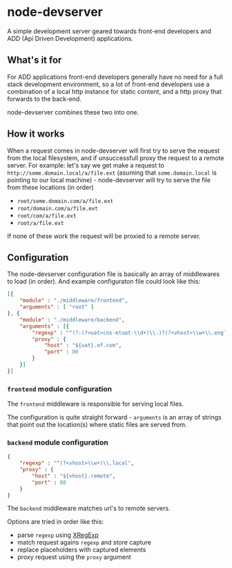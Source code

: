 # node-devserver

A simple development server geared towards front-end developers and ADD (Api Driven Development) applications.

## What's it for

For ADD applications front-end developers generally have no need for a full stack development environment, so a lot of front-end developers use a combination of a local http instance for static content, and a http proxy that forwards to the back-end.

node-devserver combines these two into one.

## How it works

When a request comes in node-devserver will first try to serve the request from the local filesystem, and if unsuccessfull proxy the request to a remote server. For example: let's say we get make a request to `http://some.domain.local/a/file.ext` (asuming that `some.domain.local` is pointing to our local machine) - node-devserver will try to serve the file from these locations (in order)

* `root/some.domain.com/a/file.ext`
* `root/domain.com/a/file.ext`
* `root/com/a/file.ext`
* `root/a/file.ext`

If none of these work the request will be proxied to a remote server.

## Configuration

The node-devserver configuration file is basically an array of middlewares to load (in order). And example configuraton file could look like this:

```json
[{
	"module" : "./middleware/frontend",
	"arguments" : [ "root" ]
}, {
	"module" : "./middleware/backend",
	"arguments" : [{
		"regexp" : "^(?:(?<uat>cns-etuat-\\d+)\\.)?(?<vhost>\\w+\\.englishtown\\.com)",
		"proxy" : {
			"host" : "${uat}.ef.com",
			"port" : 80
		}
	}]
}]
```

### `frontend` module configuration

The `frontend` middleware is responsible for serving local files.

The configuration is quite straight forward - `arguments` is an array of strings that point out the location(s) where static files are served from.

### `backend` module configuration

```json
{
	"regexp" : "^(?<vhost>\\w+)\\.local",
	"proxy" : {
		"host" : "${vhost}.remote",
		"port" : 80
	}
}
```

The `backend` middleware matches url's to remote servers.

Options are tried in order like this:

* parse `regexp` using [XRegExp](http://xregexp.com)
* match request agains `regexp` and store capture
* replace placeholders with captured elements
* proxy request using the `proxy` argument